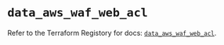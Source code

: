 # `data_aws_waf_web_acl`

Refer to the Terraform Registory for docs: [`data_aws_waf_web_acl`](https://www.terraform.io/docs/providers/aws/d/waf_web_acl).
